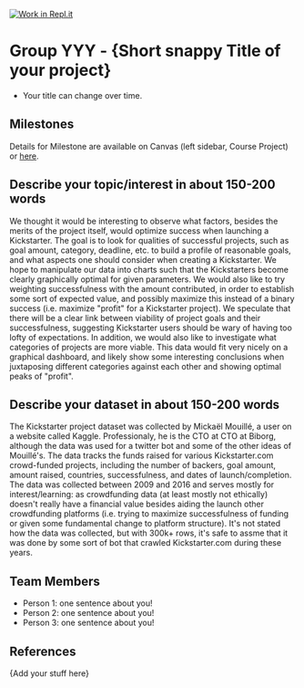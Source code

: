 [![Work in Repl.it](https://classroom.github.com/assets/work-in-replit-14baed9a392b3a25080506f3b7b6d57f295ec2978f6f33ec97e36a161684cbe9.svg)](https://classroom.github.com/online_ide?assignment_repo_id=360450&assignment_repo_type=GroupAssignmentRepo)
# Group YYY - {Short snappy Title of your project}

- Your title can change over time.

## Milestones

Details for Milestone are available on Canvas (left sidebar, Course Project) or [here](https://firas.moosvi.com/courses/data301/project/milestone01.html).

## Describe your topic/interest in about 150-200 words

We thought it would be interesting to observe what factors, besides the merits of the project itself, would optimize success when launching a Kickstarter.  The goal is to look for qualities of successful projects, such as goal amount, category, deadline, etc. to build a profile of reasonable goals, and what aspects one should consider when creating a Kickstarter.  We hope to manipulate our data into charts such that the Kickstarters become clearly graphically optimal for given parameters.  We would also like to try weighting successfulness with the amount contributed, in order to establish some sort of expected value, and possibly maximize this instead of a binary success (i.e. maximize "profit" for a Kickstarter project).  We speculate that there will be a clear link between viability of project goals and their successfulness, suggesting Kickstarter users should be wary of having too lofty of expectations.  In addition, we would also like to investigate what categories of projects are more viable.  This data would fit very nicely on a graphical dashboard, and likely show some interesting conclusions when juxtaposing different categories against each other and showing optimal peaks of "profit".

## Describe your dataset in about 150-200 words

The Kickstarter project dataset was collected by Mickaël Mouillé, a user on a website called Kaggle.  Professionaly, he is the CTO at CTO at Biborg, although the data was used for a twitter bot and some of the other ideas of Mouillé's.  The data tracks the funds raised for various Kickstarter.com crowd-funded projects, including the number of backers, goal amount, amount raised, countries, successfulness, and dates of launch/completion.  The data was collected between 2009 and 2016 and serves mostly for interest/learning: as crowdfunding data (at least mostly not ethically) doesn't really have a financial value besides aiding the launch other crowdfunding platforms (i.e. trying to maximize successfulness of funding or given some fundamental change to platform structure).  It's not stated how the data was collected, but with 300k+ rows, it's safe to assme that it was done by some sort of bot that crawled Kickstarter.com during these years.

## Team Members

- Person 1: one sentence about you!
- Person 2: one sentence about you!
- Person 3: one sentence about you!

## References

{Add your stuff here}
